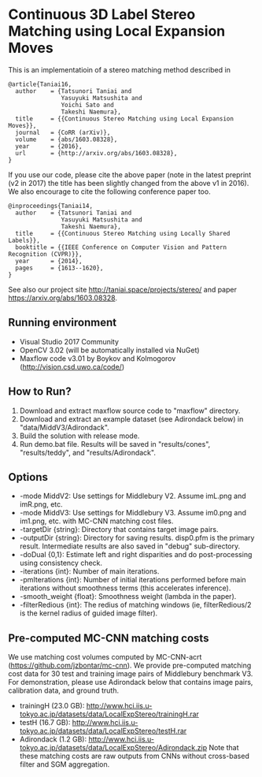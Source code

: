 # Continuous 3D Label Stereo Matching using Local Expansion Moves

This is an implementatioin of a stereo matching method described in

```
@article{Taniai16,
  author    = {Tatsunori Taniai and
               Yasuyuki Matsushita and
               Yoichi Sato and
               Takeshi Naemura},
  title     = {{Continuous Stereo Matching using Local Expansion Moves}},
  journal   = {CoRR (arXiv)},
  volume    = {abs/1603.08328},
  year      = {2016},
  url       = {http://arxiv.org/abs/1603.08328},
}
```

If you use our code, please cite the above paper (note in the latest preprint (v2 in 2017) the title has been slightly changed from the above v1 in 2016). We also encourage to cite the following conference paper too.

```
@inproceedings{Taniai14,
  author    = {Tatsunori Taniai and
               Yasuyuki Matsushita and
               Takeshi Naemura},
  title     = {{Continuous Stereo Matching using Locally Shared Labels}},
  booktitle = {{IEEE Conference on Computer Vision and Pattern Recognition (CVPR)}},
  year      = {2014},
  pages     = {1613--1620},
}
```
See also our project site http://taniai.space/projects/stereo/ and paper https://arxiv.org/abs/1603.08328.

## Running environment
- Visual Studio 2017 Community
- OpenCV 3.02 (will be automatically installed via NuGet)
- Maxflow code v3.01 by Boykov and Kolmogorov (http://vision.csd.uwo.ca/code/)

## How to Run?
1. Download and extract maxflow source code to "maxflow" directory. 
2. Download and extract an example dataset (see Adirondack below) in "data/MiddV3/Adirondack".
3. Build the solution with release mode.
4. Run demo.bat file. Results will be saved in "results/cones", "results/teddy", and "results/Adirondack".

## Options
- -mode MiddV2: Use settings for Middlebury V2. Assume imL.png and imR.png, etc. 
- -mode MiddV3: Use settings for Middlebury V3. Assume im0.png and im1.png, etc. with MC-CNN matching cost files.
- -targetDir {string}: Directory that contains target image pairs.
- -outputDir {string}: Directory for saving results. disp0.pfm is the primary result. Intermediate results are also saved in "debug" sub-directory.
- -doDual {0,1}: Estimate left and right disparities and do post-processing using consistency check.
- -iterations {int}: Number of main iterations.
- -pmIterations {int}: Number of initial iterations performed before main iterations without smoothness terms (this accelerates inference).
- -smooth_weight {float}: Smoothness weight (lambda in the paper).
- -filterRedious {int}: The redius of matching windows (ie, filterRedious/2 is the kernel radius of guided image filter).

## Pre-computed MC-CNN matching costs
We use matching cost volumes computed by MC-CNN-acrt (https://github.com/jzbontar/mc-cnn).
We provide pre-computed matching cost data for 30 test and training image pairs of Middlebury benchmark V3.
For demonstration, please use Adirondack below that contains image pairs, calibration data, and ground truth.
- trainingH (23.0 GB): http://www.hci.iis.u-tokyo.ac.jp/datasets/data/LocalExpStereo/trainingH.rar 
- testH (16.7 GB): http://www.hci.iis.u-tokyo.ac.jp/datasets/data/LocalExpStereo/testH.rar
- Adirondack (1.2 GB): http://www.hci.iis.u-tokyo.ac.jp/datasets/data/LocalExpStereo/Adirondack.zip
Note that these matching costs are raw outputs from CNNs without cross-based filter and SGM aggregation.
